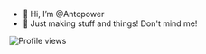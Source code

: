 - 👋 Hi, I’m @Antopower
- 👀 Just making stuff and things! Don't mind me!

<!---
Antopower/Antopower is a ✨ special ✨ repository because its `README.md` (this file) appears on your GitHub profile.
You can click the Preview link to take a look at your changes.
--->

![Profile views](https://gpvc.arturio.dev/Antopower)

